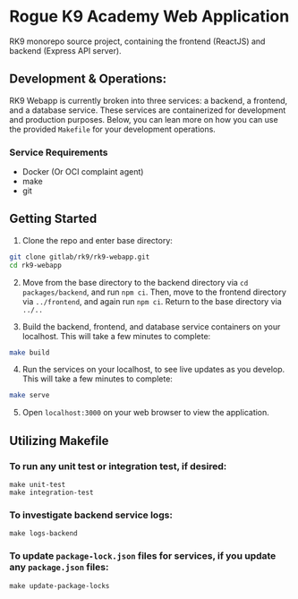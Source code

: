 # Rogue K9 Academy Web Application

RK9 monorepo source project, containing the frontend (ReactJS) and backend (Express API server).


## Development & Operations:

RK9 Webapp is currently broken into three services: a backend, a frontend, and a database service. These services are containerized for development and production purposes. Below, you can lean more on how you can use the provided `Makefile` for your development operations.

### Service Requirements
 - Docker (Or OCI complaint agent)
 - make
 - git

## Getting Started

1. Clone the repo and enter base directory:

```bash
git clone gitlab/rk9/rk9-webapp.git
cd rk9-webapp
```

2. Move from the base directory to the backend directory via `cd packages/backend`, and run `npm ci`. Then, move to the frontend directory via `../frontend`, and again run `npm ci`. Return to the base directory via `../..`

3. Build the backend, frontend, and database service containers on your localhost. This will take a few minutes to complete:
```bash
make build
```

4. Run the services on your localhost, to see live updates as you develop. This will take a few minutes to complete:
```bash
make serve
```

5. Open `localhost:3000` on your web browser to view the application.


## Utilizing Makefile

### To run any unit test or integration test, if desired:
```
make unit-test
make integration-test
```

### To investigate backend service logs:
```
make logs-backend
```

### To update `package-lock.json` files for services, if you update any `package.json` files:
```
make update-package-locks
```
